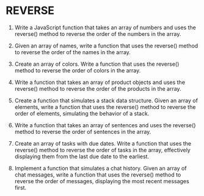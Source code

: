 # REVERSE

1. Write a JavaScript function that takes an array of numbers and uses the reverse() method to reverse the order of the numbers in the array.

2. Given an array of names, write a function that uses the reverse() method to reverse the order of the names in the array.

3. Create an array of colors. Write a function that uses the reverse() method to reverse the order of colors in the array.

4. Write a function that takes an array of product objects and uses the reverse() method to reverse the order of the products in the array.

5. Create a function that simulates a stack data structure. Given an array of elements, write a function that uses the reverse() method to reverse the order of elements, simulating the behavior of a stack.

6. Write a function that takes an array of sentences and uses the reverse() method to reverse the order of sentences in the array.

7. Create an array of tasks with due dates. Write a function that uses the reverse() method to reverse the order of tasks in the array, effectively displaying them from the last due date to the earliest.

8. Implement a function that simulates a chat history. Given an array of chat messages, write a function that uses the reverse() method to reverse the order of messages, displaying the most recent messages first.
